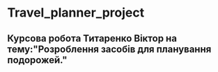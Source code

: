 # Travel_planner_project

## Курсова робота Титаренко Віктор на тему:"Розроблення засобів для планування подорожей."
